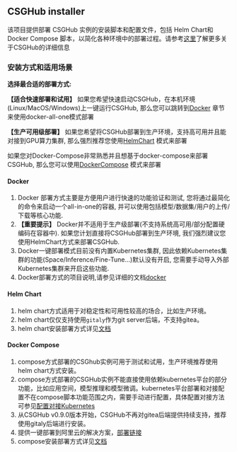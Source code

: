 ## CSGHub installer
该项目提供部署 CSGHub 实例的安装脚本和配置文件，包括 Helm Chart和 Docker Compose 脚本，以简化各种环境中的部署过程。请参考[这里](https://github.com/OpenCSGs/csghub)了解更多关于CSGHub的详细信息

### 安装方式和适用场景

**选择最合适的部署方式:**

**【适合快速部署和试用】** 如果您希望快速启动CSGHub，在本机环境(Linux/MacOS/Windows)上一键运行CSGHub, 那么您可以跳转到[Docker](#docker) 章节来使用docker-all-one模式部署

**【生产可用级部署】** 如果您希望将CSGHub部署到生产环境，支持高可用并且能对接到GPU算力集群, 那么强烈推荐您使用[HelmChart](#helm-chart) 模式来部署

如果您对Docker-Compose非常熟悉并且想基于docker-compose来部署CSGHub, 那么您可以使用[DockerCompose](#docker-compose) 模式来部署

#### Docker 
1. Docker 部署方式主要是方便用户进行快速的功能验证和测试, 您将通过最简化的命令来启动一个all-in-one的容器, 并可以使用包括模型/数据集/用户的上传/下载等核心功能.
2. **【重要提示】** Docker并不适用于生产级部署(不支持系统高可用/部分配置硬编码在容器中). 如果您计划直接将CSGHub部署到生产环境, 我们强烈建议您使用HelmChart方式来部署CSGHub.
3. Docker一键部署模式目前没有内置Kubernetes集群, 因此依赖Kubernetes集群的功能(Space/Inference/Fine-Tune...)默认没有开启, 您需要手动导入外部Kubernetes集群来开启这些功能.
4. Docker部署方式的项目说明,请参见详细的文档[docker](https://github.com/OpenCSGs/csghub-installer/tree/main/docker/README.md)

#### Helm Chart
1. helm chart方式适用于对稳定性和可用性较高的场合，比如生产环境。
2. helm chart仅仅支持使用`gitaly`作为git server后端，不支持gitea。
3. helm chart安装部署方式详见[文档](https://github.com/OpenCSGs/csghub-installer/tree/main/helm-chart/README.md)

#### Docker Compose
1. compose方式部署的CSGhub实例可用于测试和试用，生产环境推荐使用helm chart方式安装。
2. compose方式部署的CSGHub实例不能直接使用依赖kubernetes平台的部分功能，比如应用空间，模型推理和模型微调。kubernetes平台部署和对接配置不在compose脚本功能范围之内，需要手动进行配置，具体配置对接方法可参见[配置对接Kubernetes](https://github.com/OpenCSGs/csghub-installer/blob/main/docker-compose/csghub/README.md#configure-kubernetes)
3. 从CSGHub v0.9.0版本开始，CSGHub不再对gitea后端提供持续支持，推荐使用gitaly后端进行安装。
4. 提供一键部署到阿里云的解决方案，[部署链接](https://computenest.console.aliyun.com/service/instance/create/cn-hangzhou?type=user&ServiceId=service-712413c5c35c47b3a42c)
5. compose安装部署方式详见[文档](https://github.com/OpenCSGs/csghub-installer/blob/main/docker-compose/csghub/README.md)
